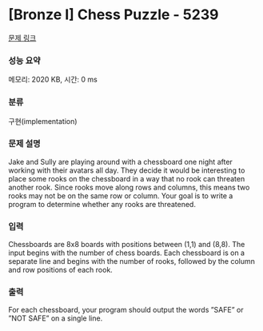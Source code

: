 # [Bronze I] Chess Puzzle - 5239 

[문제 링크](https://www.acmicpc.net/problem/5239) 

### 성능 요약

메모리: 2020 KB, 시간: 0 ms

### 분류

구현(implementation)

### 문제 설명

<p>Jake and Sully are playing around with a chessboard one night after working with their avatars all day. They decide it would be interesting to place some rooks on the chessboard in a way that no rook can threaten another rook. Since rooks move along rows and columns, this means two rooks may not be on the same row or column. Your goal is to write a program to determine whether any rooks are threatened.</p>

### 입력 

 <p>Chessboards are 8x8 boards with positions between (1,1) and (8,8). The input begins with the number of chess boards. Each chessboard is on a separate line and begins with the number of rooks, followed by the column and row positions of each rook.</p>

### 출력 

 <p>For each chessboard, your program should output the words ”SAFE” or ”NOT SAFE” on a single line.</p>

